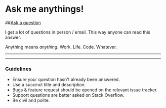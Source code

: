 # Ask me anythings!

##[Ask a question](../../issues/new) &nbsp;&nbsp;&nbsp;

I get a lot of questions in person / email. This way anyone can read this answer.

Anything means *anything*. Work. Life. Code. Whatever.

---



---

### Guidelines

- Ensure your question hasn't already been answered.
- Use a succinct title and description.
- Bugs & feature request should be opened on the relevant issue tracker.
- Support questions are better asked on Stack Overflow.
- Be civil and polite.
